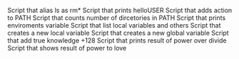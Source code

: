 Script that alias ls as rm*
Script that prints helloUSER
Script that adds action to PATH
Script that counts number of dircetories in PATH
Script that prints enviroments variable
Script that list local variables and others
Script that creates a new local variable
Script that creates a new global variable
Script that add true knowledge +128
Script that prints result of power over divide
Script that shows result of power to love
